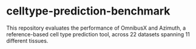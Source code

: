 # celltype-prediction-benchmark
This repository evaluates the performance of OmnibusX and Azimuth, a reference-based cell type prediction tool, across 22 datasets spanning 11 different tissues.
